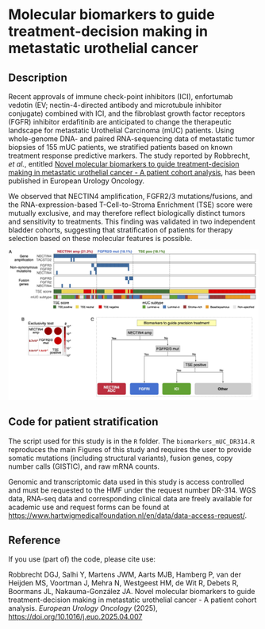 # Molecular biomarkers to guide treatment-decision making in metastatic urothelial cancer

## Description

Recent approvals of immune check-point inhibitors (ICI), enfortumab vedotin (EV; nectin-4-directed antibody and microtubule inhibitor conjugate) combined with ICI, and the fibroblast growth factor receptors (FGFR) inhibitor erdafitinib are anticipated to change the therapeutic landscape for metastatic Urothelial Carcinoma (mUC) patients. Using whole-genome DNA- and paired RNA-sequencing data of metastatic tumor biopsies of 155 mUC patients, we stratified patients based on known treatment response predictive markers. The study reported by Robbrecht, *et al.*, entitled [Novel molecular biomarkers to guide treatment-decision making in metastatic urothelial cancer - A patient cohort analysis](https://authors.elsevier.com/sd/article/S2588-9311(25)00101-4 "Biomarkers to guide treatment-decision in metastatic urothelial cancer"), has been published in European Urology Oncology.

We observed that NECTIN4 amplification, FGFR2/3 mutations/fusions, and the RNA-expression-based T-Cell-to-Stroma Enrichment (TSE) score were mutually exclusive, and may therefore reflect biologically distinct tumors and sensitivity to treatments. This finding was validated in two independent bladder cohorts, suggesting that stratification of patients for therapy selection based on these molecular features is possible.

![Biomarkers to guide treatment-decision making in metastatic urothelial cancer.](image/Fig_GitHub.jpg)

## Code for patient stratification

The script used for this study is in the `R` folder. The `biomarkers_mUC_DR314.R` reproduces the main Figures of this study and requires the user to provide somatic mutations (including structural variants), fusion genes, copy number calls (GISTIC), and raw mRNA counts.

Genomic and transcriptomic data used in this study is access controlled and must be requested to the HMF under the request number DR-314. WGS data, RNA-seq data and corresponding clinical data are freely available for academic use and request forms can be found at <https://www.hartwigmedicalfoundation.nl/en/data/data-access-request/>.

## Reference

If you use (part of) the code, please cite use:

Robbrecht DGJ, Salhi Y, Martens JWM, Aarts MJB, Hamberg P, van der Heijden MS, Voortman J, Mehra N, Westgeest HM, de Wit R, Debets R, Boormans JL, Nakauma-González JA. Novel molecular biomarkers to guide treatment-decision making in metastatic urothelial cancer - A patient cohort analysis. *European Urology Oncology* (2025), <https://doi.org/10.1016/j.euo.2025.04.007>
